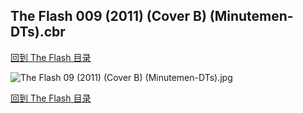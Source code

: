 ## The Flash 009 (2011) (Cover B) (Minutemen-DTs).cbr


[回到 The Flash 目录](https://github.com/alicewish/markdown/blob/master/series/Flash.md)


![The Flash 09 (2011) (Cover B) (Minutemen-DTs).jpg](https://wx1.sinaimg.cn/large/6a9fdecagy1fq34illr9xj20zk1j1tzz.jpg)

[回到 The Flash 目录](https://github.com/alicewish/markdown/blob/master/series/Flash.md)

